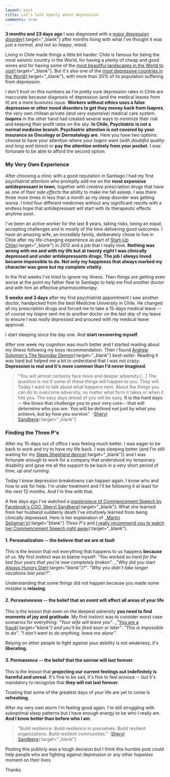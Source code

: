 ```yaml
---
layout: post
title: Let's talk openly about depression
comments: true
---
```


**3 months and 23 days ago** I was diagnosed with a [major depression disorder](https://en.wikipedia.org/wiki/Major_depressive_disorder){:target="_blank"} after months living with what I've thought it was just a _normal_, and not so _happy_, mood.

Living in Chile made things a little bit harder: Chile is famous for being the most seismic country in the World, for having a plenty of cheap and good wines and for having some of the [most beautiful landscapes in the World to visit](https://vimeo.com/36519586){:target="_blank"}. But it's also one of the [most depressive countries in the World](http://www.globalpost.com/dispatch/chile/091116/chile-depression-suicide){:target="_blank"}, with more than 20% of its population suffering from depression.

I don't trust on this numbers as I'm pretty sure depression rates in Chile are inaccurate because diagnosis of depression (and the medical leaves from it) are a mere _business_ issue. **Workers without ethics uses a false depression or other mood disorders to get they money back from _Isapres_**, the very own chilean private _(and very expensive)_ medical care system. **_Isapres_** in the other hand had created several ways to minimize their risk and keeping their profit rates on the sky: **In Chile, Psychiatric is not a _normal_ medicine branch. Psychiatric attention is not covered by your insurance as Oncology or Dermatology are**. Here you have two options: choose to have your attention where your _Isapre_ want (_with doubtful quality and long wait times_) or **pay the attention entirely from your pocket**. I was fortunate to be able to afford the second option.

### My Very Own Experience

After choosing a clinic with a good reputation in Santiago I had my first psychiatrist attention who promptly add me on the **most expensive antidepressant in town**, together with _creative_ prescription drugs that have as one of their _side effects_ the ability to make me fall asleep. I was there three more times in less than a month as my sleep disorder was getting worse. I tried four different medicines without any significant results with a endless hope that antidepressant will start with its therapeutic effects anytime soon.

I've been an active worker for the last 8 years, taking risks, being an expat, accepting challenges and in mostly of the time delivering good outcomes. I have an amazing wife, an incredibly family, deliberately chose to live in Chile after my life-changing experience as part of [Start-Up Chile](http://www.startupchile.org){:target="_blank"} in 2012 and a job that I really love. **Nothing was wrong with me and with my life but at _twenty eight_ I was clinically depressed and under antidepressants drugs. The job I always loved became impossible to do. Not only my happiness that always marked my character was gone but my complete vitality**.

In the first weeks I've tried to ignore my illness. Then things are getting even worse at the point my father flew to Santiago to help me find another doctor and with him an effective _pharmacotherapy_.

**5 weeks and 3 days** after my first psychiatrist appointment I saw another doctor, handpicked from the best Medicine University in Chile. He changed all my prescription drugs and forced me to take a 15-days medical leave -- of course my _Isapre_ sent me to another doctor on the _last day_ of my leave to ensure I was _really depressed_ and proceed with my medical leave approval.

I start sleeping since the day one. And **start recovering myself**.

After one week my cognition was much better and I started reading about my illness following my boss recommendation. Then I found [Andrew Solomon's The Noonday Demon](http://andrewsolomon.com/books/the-noonday-demon/){:target="_blank"} _best-seller_. Reading it was hard but helped me a lot to understand that I was not crazy: **Depression is real and it's more common than I'd never imagined**.


>"You will almost certainly face more and deeper adversity.[...] The question is not if some of these things will happen to you. They will. Today I want to talk about what happens next. About the things you can do to overcome adversity, no matter what form it takes or when it hits you. The easy days ahead of you will be easy. **It is the hard days -- the times that challenge you to your very core-- that will determine who you are. You will be defined not just by what you achieve, but by how you survive**".
>     -[Sheryl Sandberg](https://www.facebook.com/sheryl){:target="_blank"}

### Finding the Three P's

After my 15-days out of office I was feeling much better. I was eager to be back to work and try to have my life back. I was sleeping better (and I'm still waiting for my [Sleep Shepherd device](http://sleepshepherd.com/){:target="_blank"}) and I was fortunate enough to work for a company that understood my temporary disability and gave me all the support to be back in a very short period of time, _up and running_.

Today I know depression breakdowns can happen again. I know who and how to ask for help. I'm under treatment and I'll be following it at least for the next 12 months. And I'm fine with that.

A few days ago I've watched a [masterpiece of Commencement Speech by Facebook's COO, Sheryl Sandberg](https://youtu.be/iqm-XEqpayc){:target="_blank"}. What she learned from her husband suddenly death I've intuitively learned from being clinically depressed. Here is her explanation of _[Martin Seligman's](https://en.wikipedia.org/wiki/Martin_Seligman){:target="_blank"} Three P's_ and [I really recommend you to watch her Commencement Speech right away](https://youtu.be/iqm-XEqpayc){:target="_blank"}.


#### 1. Personalization -- the believe that we are at fault

This is the lesson that not everything that happens to us happens **because** of us. My first instinct was to blame myself: _"You worked so hard for the last four years that you're now completely broken"_. _"Why did you start [Always Hungry Diet](http://drdavidludwig.com/){:target="_blank"}?"_. _"Why you didn't take longer vacations last year?"_.

Understanding that some things did not happen because you made some mistake is **relaxing**.


#### 2. Pervasiveness -- the belief that an event will affect all areas of your life

This is the lesson that even on the deepest adversity **you need to find moments of joy and gratitude**. My first instinct was to consider worst case scenarios for everything: _"Your wife will leave you"_. _"[You are a fraud](https://medium.com/the-year-of-the-looking-glass/the-imposter-syndrome-9e23e2326d88){:target="_blank"} and you'll be fired soon or later"_. _"This is impossible to do"_. _"I don't want to do anything, leave me alone"_.

Relying on other people to fight against your debility is not weakness, it's **liberating**.


#### 3. Permanence -- the belief that the sorrow will last forever

This is the lesson that **projecting our current feelings out indefinitely is harmful and unreal**. It's fine to be sad, it's fine to feel anxious -- but it's mandatory to recognize that **they will not last forever**.

Trusting that some of the greatest days of your life are yet to come is **refreshing**.


After my very own storm I'm feeling good again. I'm still struggling with suboptimal sleep patterns but I have enough energy to be who I really am. **And I know better than before who I am**.

>"Build resilience. Build resilience in yourselves. Build resilient organizations. Build resilient communities."
>     -[Sheryl Sandberg](https://www.facebook.com/sheryl){:target="_blank"}


Posting this publicly was a tough decision but I think this humble post could help people who are fighting against depression or any other _hopeless_ moment on their lives.

Thanks.
